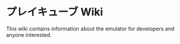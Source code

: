 # プレイキューブ Wiki

This wiki contains information about the emulator for developers and anyone interested.
